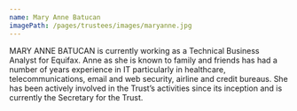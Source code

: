 ```yaml
---
name: Mary Anne Batucan
imagePath: /pages/trustees/images/maryanne.jpg
---
```

MARY ANNE BATUCAN is currently working as a Technical Business Analyst for Equifax.   Anne as she is known to family and friends has had a number of years experience in IT particularly in healthcare, telecommunications, email and web security, airline and credit bureaus. She has been actively involved in the Trust’s activities since its inception and is currently the Secretary for the Trust.
